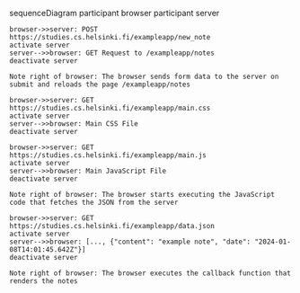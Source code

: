 sequenceDiagram
    participant browser
    participant server

    browser->>server: POST https://studies.cs.helsinki.fi/exampleapp/new_note
    activate server
    server-->>browser: GET Request to /exampleapp/notes
    deactivate server

    Note right of browser: The browser sends form data to the server on submit and reloads the page /exampleapp/notes

    browser->>server: GET https://studies.cs.helsinki.fi/exampleapp/main.css
    activate server
    server-->>browser: Main CSS File
    deactivate server

    browser->>server: GET https://studies.cs.helsinki.fi/exampleapp/main.js
    activate server
    server-->>browser: Main JavaScript File
    deactivate server

    Note right of browser: The browser starts executing the JavaScript code that fetches the JSON from the server

    browser->>server: GET https://studies.cs.helsinki.fi/exampleapp/data.json
    activate server
    server-->>browser: [..., {"content": "example note", "date": "2024-01-08T14:01:45.642Z"}]
    deactivate server

    Note right of browser: The browser executes the callback function that renders the notes